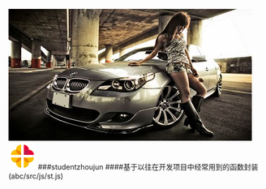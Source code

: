 ![img](https://github.com/studendzhoujun/abc/blob/master/src/images/3.jpg)
![img](https://github.com/studendzhoujun/abc/blob/master/src/images/loading-1.gif)
###studentzhoujun
####基于以往在开发项目中经常用到的函数封装(abc/src/js/st.js)

